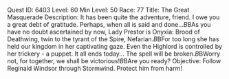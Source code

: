 Quest ID: 6403
Level: 60
Min Level: 50
Race: 77
Title: The Great Masquerade
Description: It has been quite the adventure, friend. I owe you a great debt of gratitude. Perhaps, when all is said and done...$B$BAs you have no doubt ascertained by now, Lady Prestor is Onyxia: Brood of Deathwing, twin to the tyrant of the Spire, Nefarian.$B$BFor too long she has held our kingdom in her captivating gaze. Even the Highlord is controlled by her trickery - a puppet. It all ends today... The spell will be broken.$B$BWorry not, for together, we shall be victorious!$B$BAre you ready?
Objective: Follow Reginald Windsor through Stormwind. Protect him from harm!
